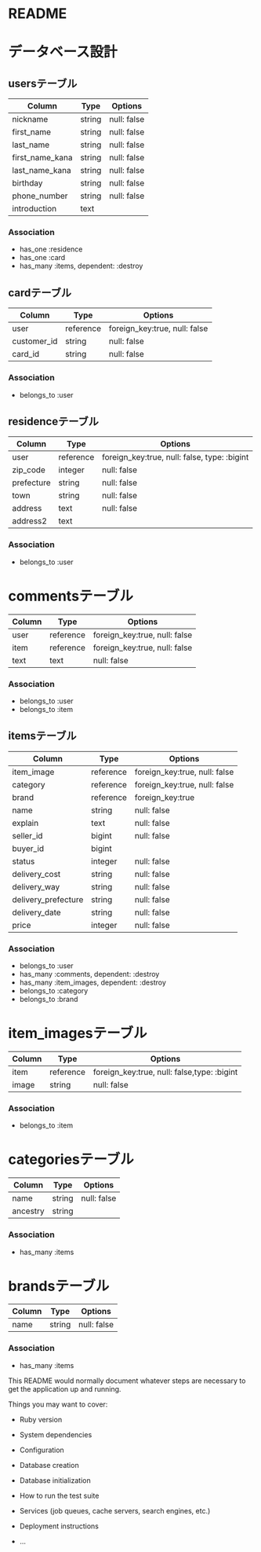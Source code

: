 # README

# データベース設計

## usersテーブル
|Column|Type|Options|
|------|----|-------|
|nickname|string|null: false|
|first_name|string|null: false|
|last_name|string|null: false|
|first_name_kana|string|null: false|
|last_name_kana|string|null: false|
|birthday|string|null: false|
|phone_number|string|null: false|
|introduction|text||

### Association
- has_one :residence
- has_one :card
- has_many :items, dependent: :destroy

## cardテーブル
|Column|Type|Options|
|------|----|-------|
|user|reference|foreign_key:true, null: false|
|customer_id|string|null: false|
|card_id|string|null: false|

### Association
- belongs_to :user

## residenceテーブル
|Column|Type|Options|
|------|----|-------|
|user|reference|foreign_key:true, null: false, type: :bigint|
|zip_code|integer|null: false|
|prefecture|string|null: false|
|town|string|null: false|
|address|text|null: false|
|address2|text||

### Association
- belongs_to :user

# commentsテーブル
|Column|Type|Options|
|------|----|-------|
|user|reference|foreign_key:true, null: false|
|item|reference|foreign_key:true, null: false|
|text|text|null: false|

### Association
- belongs_to :user
- belongs_to :item

## itemsテーブル
|Column|Type|Options|
|------|----|-------|
|item_image|reference|foreign_key:true, null: false|
|category|reference|foreign_key:true, null: false|
|brand|reference|foreign_key:true|
|name|string|null: false|
|explain|text|null: false|
|seller_id|bigint|null: false|
|buyer_id|bigint||
|status|integer|null: false|
|delivery_cost|string|null: false|
|delivery_way|string|null: false|
|delivery_prefecture|string|null: false|
|delivery_date|string|null: false|
|price|integer|null: false|

### Association
- belongs_to :user
- has_many :comments, dependent: :destroy
- has_many :item_images, dependent: :destroy
- belongs_to :category
- belongs_to :brand

# item_imagesテーブル
|Column|Type|Options|
|------|----|-------|
|item|reference|foreign_key:true, null: false,type: :bigint|
|image|string|null: false|

### Association
- belongs_to :item

# categoriesテーブル
|Column|Type|Options|
|------|----|-------|
|name|string|null: false|
|ancestry|string||

### Association
- has_many :items

# brandsテーブル
|Column|Type|Options|
|------|----|-------|
|name|string|null: false|

### Association
- has_many :items

This README would normally document whatever steps are necessary to get the
application up and running.

Things you may want to cover:

* Ruby version

* System dependencies

* Configuration

* Database creation

* Database initialization

* How to run the test suite

* Services (job queues, cache servers, search engines, etc.)

* Deployment instructions

* ...
